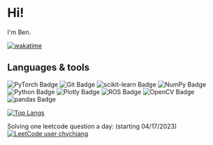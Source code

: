 # Hi!
I'm Ben. 

[![wakatime](https://wakatime.com/badge/user/2e487e6a-f6b5-4b01-8335-5984a4e81b23.svg)](https://wakatime.com/@2e487e6a-f6b5-4b01-8335-5984a4e81b23)

## Languages & tools

![PyTorch Badge](https://img.shields.io/badge/PyTorch-EE4C2C?logo=pytorch&logoColor=fff&style=flat)
![Git Badge](https://img.shields.io/badge/Git-F05032?logo=git&logoColor=fff&style=flat)
![scikit-learn Badge](https://img.shields.io/badge/scikit--learn-F7931E?logo=scikitlearn&logoColor=fff&style=flat)
![NumPy Badge](https://img.shields.io/badge/NumPy-013243?logo=numpy&logoColor=fff&style=flat)
![Python Badge](https://img.shields.io/badge/Python-3776AB?logo=python&logoColor=fff&style=flat)
![Plotly Badge](https://img.shields.io/badge/Plotly-3F4F75?logo=plotly&logoColor=fff&style=flat)
![ROS Badge](https://img.shields.io/badge/ROS-22314E?logo=ros&logoColor=fff&style=flat)
![OpenCV Badge](https://img.shields.io/badge/OpenCV-5C3EE8?logo=opencv&logoColor=fff&style=flat)
![pandas Badge](https://img.shields.io/badge/pandas-150458?logo=pandas&logoColor=fff&style=flat)


[![Top Langs](https://github-readme-stats.vercel.app/api/top-langs/?username=chychiang&layout=compact)](https://github.com/anuraghazra/github-readme-stats)

Solving one leetcode question a day: (starting 04/17/2023)
[![LeetCode user chychiang](https://img.shields.io/badge/dynamic/json?style=flat&labelColor=black&color=%23ffa116&label=Solved&query=solvedOverTotal&url=https%3A%2F%2Fleetcode-badge.vercel.app%2Fapi%2Fusers%2Fchychiang&logo=leetcode&logoColor=yellow)](https://leetcode.com/chychiang/)
